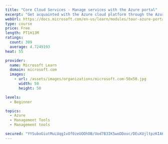 ```yaml
---
title: "Core Cloud Services - Manage services with the Azure portal"
excerpt: "Get acquainted with the Azure cloud platform through the Azure portal, where you create and manage all of your Azure resources."
webUrl: https://docs.microsoft.com/en-us/learn/modules/tour-azure-portal/
type: course
price: Free
length: PT1H13M
ratings:
  count: 309
  average: 4.7249193
heat: 55

provider:
  name: Microsoft Learn
  domain: microsoft.com
  images:
    - url: /assets/images/organizations/microsoft.com-50x50.jpg
      width: 50
      height: 50

levels:
  - Beginner

topics:
  - Azure
  - Management Tools
  - Management tools

secured: "YYSuboGiutMuLUqg1vOf0zeUOOhDB/Uod7B3IK5woDDovc/DEuXUjltpzKIA6BWN6kVF634WOz6vkR8ev0S3sSj7YLURiIiVfS0U3HcPMY5wAaGaeuAmgBn6fzN+In461FIcjVfvG0BXKgaIl9Us/ZKvVsqjHAJAp63ySxp609yjacGrDM0QbA6hPK3hTcLjw8IpdeAeG2mDGy23rQqAZw6zQSzw5OBtDjP2X+caFjH2ttEyeg6zqeFEjquJtFHVZy6uGbRjLIbF4N164UlcfxIT19ViD8uUb9RbdmYXebZWOAfu3/UeYXYGruWSC6m1o0YlGgeG7t95d8PulvMKXZ3BifXePyyWLD0k+wl/h/sQ6IDQ2MJ/gxb8aFfMlL7WosS/kZepGNKWYOvzhnP2bAM25nn94RcvmCSHjzIZ4dw=;m6O9qGIDUVW0OjrFtjR6YQ=="
---
```


